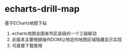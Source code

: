 # echarts-drill-map
基于ECharts地图下钻

1. echarts地图全国省市区县级的一个三级联动
2. 此版本主要根据操作DOM让特定的地图区域隐藏显示实现
3. 可直接下载使用
